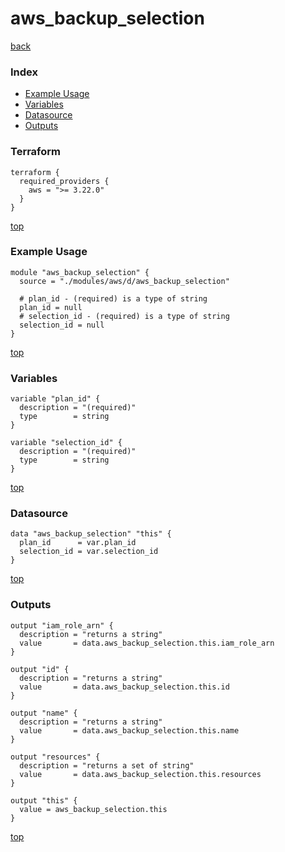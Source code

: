 # aws_backup_selection
[back](../aws.md)
### Index
- [Example Usage](#example-usage)
- [Variables](#variables)
- [Datasource](#datasource)
- [Outputs](#outputs)
### Terraform
```hcl
terraform {
  required_providers {
    aws = ">= 3.22.0"
  }
}
```
[top](#index)
### Example Usage
```hcl
module "aws_backup_selection" {
  source = "./modules/aws/d/aws_backup_selection"

  # plan_id - (required) is a type of string
  plan_id = null
  # selection_id - (required) is a type of string
  selection_id = null
}
```
[top](#index)
### Variables
```hcl
variable "plan_id" {
  description = "(required)"
  type        = string
}

variable "selection_id" {
  description = "(required)"
  type        = string
}
```
[top](#index)

### Datasource
```hcl
data "aws_backup_selection" "this" {
  plan_id      = var.plan_id
  selection_id = var.selection_id
}
```
[top](#index)
### Outputs
```hcl
output "iam_role_arn" {
  description = "returns a string"
  value       = data.aws_backup_selection.this.iam_role_arn
}

output "id" {
  description = "returns a string"
  value       = data.aws_backup_selection.this.id
}

output "name" {
  description = "returns a string"
  value       = data.aws_backup_selection.this.name
}

output "resources" {
  description = "returns a set of string"
  value       = data.aws_backup_selection.this.resources
}

output "this" {
  value = aws_backup_selection.this
}
```
[top](#index)
